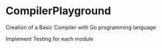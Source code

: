 # CompilerPlayground

Creation of a Basic Compiler with Go programming language


Implement Testing for each module

